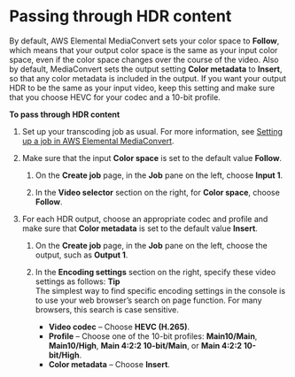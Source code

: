# Passing through HDR content<a name="passing-through-hdr-content"></a>

By default, AWS Elemental MediaConvert sets your color space to **Follow**, which means that your output color space is the same as your input color space, even if the color space changes over the course of the video\. Also by default, MediaConvert sets the output setting **Color metadata** to **Insert**, so that any color metadata is included in the output\. If you want your output HDR to be the same as your input video, keep this setting and make sure that you choose HEVC for your codec and a 10\-bit profile\.

**To pass through HDR content**

1. Set up your transcoding job as usual\. For more information, see [Setting up a job in AWS Elemental MediaConvert](setting-up-a-job.md)\.

1. Make sure that the input **Color space** is set to the default value **Follow**\.

   1. On the **Create job** page, in the **Job** pane on the left, choose **Input 1**\.

   1. In the **Video selector** section on the right, for **Color space**, choose **Follow**\.

1. For each HDR output, choose an appropriate codec and profile and make sure that **Color metadata** is set to the default value **Insert**\.

   1. On the **Create job** page, in the **Job** pane on the left, choose the output, such as **Output 1**\.

   1. In the **Encoding settings** section on the right, specify these video settings as follows:
**Tip**  
The simplest way to find specific encoding settings in the console is to use your web browser’s search on page function\. For many browsers, this search is case sensitive\.
      + **Video codec** – Choose **HEVC \(H\.265\)**\.
      + **Profile** – Choose one of the 10\-bit profiles: **Main10/Main**, **Main10/High**, **Main 4:2:2 10\-bit/Main**, or **Main 4:2:2 10\-bit/High**\.
      + **Color metadata** – Choose **Insert**\.